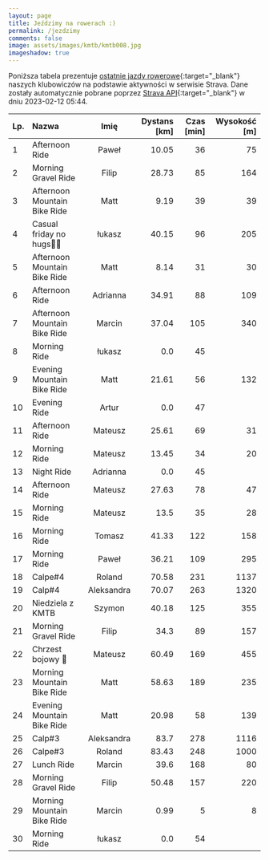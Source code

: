 ```yaml
---
layout: page
title: Jeździmy na rowerach :)
permalink: /jezdzimy
comments: false
image: assets/images/kmtb/kmtb008.jpg
imageshadow: true
---
```


Poniższa tabela prezentuje [ostatnie jazdy rowerowe](https://www.strava.com/clubs/336381){:target="_blank"} naszych klubowiczów na podstawie aktywności w serwisie Strava. Dane zostały automatycznie pobrane poprzez [Strava API](https://developers.strava.com/docs/reference/#api-Clubs-getClubActivitiesById){:target="_blank"} w dniu 2023-02-12 05:44.

Lp. | Nazwa | Imię | Dystans [km] | Czas [min] | Wysokość [m]
:--- | :--- | :---: | ---: | ---: | ---:
1|Afternoon Ride|Paweł|10.05|36|75
2|Morning Gravel Ride|Filip|28.73|85|164
3|Afternoon Mountain Bike Ride|Matt|9.19|39|39
4|Casual  friday no hugs💪😎|łukasz|40.15|96|205
5|Afternoon Mountain Bike Ride|Matt|8.14|31|30
6|Afternoon Ride|Adrianna|34.91|88|109
7|Afternoon Mountain Bike Ride|Marcin|37.04|105|340
8|Morning Ride|łukasz|0.0|45|
9|Evening Mountain Bike Ride|Matt|21.61|56|132
10|Evening Ride|Artur|0.0|47|
11|Afternoon Ride|Mateusz|25.61|69|31
12|Morning Ride|Mateusz|13.45|34|20
13|Night Ride|Adrianna|0.0|45|
14|Afternoon Ride|Mateusz|27.63|78|47
15|Morning Ride|Mateusz|13.5|35|28
16|Morning Ride|Tomasz|41.33|122|158
17|Morning Ride|Paweł|36.21|109|295
18|Calpe#4|Roland|70.58|231|1137
19|Calp#4|Aleksandra|70.07|263|1320
20|Niedziela z KMTB |Szymon|40.18|125|355
21|Morning Gravel Ride|Filip|34.3|89|157
22|Chrzest bojowy 💪|Mateusz|60.49|169|455
23|Morning Mountain Bike Ride|Matt|58.63|189|235
24|Evening Mountain Bike Ride|Matt|20.98|58|139
25|Calp#3|Aleksandra|83.7|278|1116
26|Calpe#3|Roland|83.43|248|1000
27|Lunch Ride|Marcin|39.6|168|80
28|Morning Gravel Ride|Filip|50.48|157|220
29|Morning Mountain Bike Ride|Marcin|0.99|5|8
30|Morning Ride|łukasz|0.0|54|
